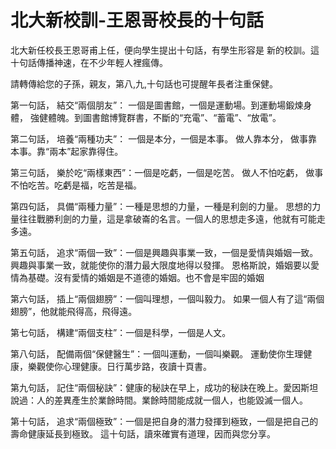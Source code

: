 # 北大新校訓-王恩哥校長的十句話

北大新任校長王恩哥甫上任，便向學生提出十句話，有學生形容是 新的校訓。這十句話傳播神速，在不少年輕人裡瘋傳。 
<!--more-->
請轉傳給您的子孫，親友，第八,九,十句話也可提醒年長者注重保健。

第一句話，
結交“兩個朋友”：
一個是圖書館，一個是運動場。到運動場鍛煉身體， 強健體魄。到圖書館博覽群書，不斷的“充電”、“蓄電”、“放電”。 

第二句話，
培養“兩種功夫”：
一個是本分，一個是本事。
做人靠本分， 做事靠本事。靠“兩本”起家靠得住。

第三句話，
樂於吃“兩樣東西”：一個是吃虧，一個是吃苦。
做人不怕吃虧， 做事不怕吃苦。吃虧是福，吃苦是福。 

第四句話，
具備“兩種力量”：一種是思想的力量，一種是利劍的力量。
思想的力量往往戰勝利劍的力量，這是拿破崙的名言。一個人的思想走多遠，他就有可能走多遠。 

第五句話，
追求“兩個一致”：一個是興趣與事業一致，一個是愛情與婚姻一致。
興趣與事業一致，就能使你的潛力最大限度地得以發揮。
恩格斯說，婚姻要以愛情為基礎。沒有愛情的婚姻是不道德的婚姻。也不會是牢固的婚姻

第六句話，
插上“兩個翅膀”：一個叫理想，一個叫毅力。
如果一個人有了這“兩個翅膀”，他就能飛得高，飛得遠。 

第七句話，
構建“兩個支柱”：一個是科學，一個是人文。 

第八句話，
配備兩個“保健醫生”：一個叫運動，一個叫樂觀。
運動使你生理健康，樂觀使你心理健康。日行萬步路，夜讀十頁書。 

第九句話，
記住“兩個秘訣”：健康的秘訣在早上，成功的秘訣在晚上。愛因斯坦說過：人的差異產生於業餘時間。業餘時間能成就一個人，也能毀滅一個人。 

第十句話，
追求“兩個極致”：一個是把自身的潛力發揮到極致，一個是把自己的壽命健康延長到極致。 
這十句話，讀來確實有道理，因而與您分享。

